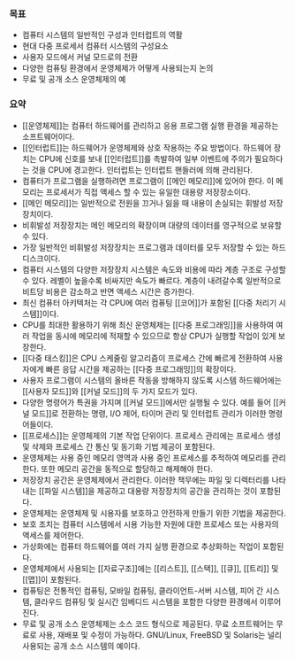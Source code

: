 ### 목표

* 컴퓨터 시스템의 일반적인 구성과 인터럽트의 역활
* 현대 다중 프로세서 컴퓨터 시스템의 구성요소
* 사용자 모드에서 커널 모드로의 전환
* 다양한 컴퓨팅 환경에서 운영체제가 어떻게 사용되는지 논의
* 무료 및 공개 소스 운영체제의 예

### 요약

- [[운영체제]]는 컴퓨터 하드웨어를 관리하고 응용 프로그램 실행 환경을 제공하는 소프트웨어이다.
- [[인터럽트]]는 하드웨어가 운영체제와 상호 작용하는 주요 방법이다. 하드웨어 장치는 CPU에 신호를 보내 [[인터럽트]]를 촉발하여 일부 이벤트에 주의가 필요하다는 것을 CPU에 경고한다. 인터럽트는 인터럽트 핸들러에 의해 관리된다.
- 컴퓨터가 프로그램을 실행하려면 프로그램이 [[메인 메모리]]에 있어야 한다. 이 메모리는 프로세서가 직접 액세스 할 수 있는 유일한 대용량 저장장소이다.
- [[메인 메모리]]는 일반적으로 전원을 끄거나 잃을 때 내용이 손실되는 휘발성 저장장치이다.
- 비휘발성 저장장치는 메인 메모리의 확장이며 대량의 데이터를 영구적으로 보유할 수 있다.
- 가장 일반적인 비휘발성 저장장치는 프로그램과 데이터를 모두 저장할 수 있는 하드디스크이다.
- 컴퓨터 시스템의 다양한 저장장치 시스템은 속도와 비용에 따라 계층 구조로 구성할 수 있다. 레벨이 높을수록 비싸지만 속도가 빠르다. 계층이 내려갈수록 일반적으로 비트당 비용은 감소하고 반면 액세스 시간은 증가한다.
- 최신 컴퓨터 아키텍처는 각 CPU에 여러 컴퓨팅 [[코어]]가 포함된 [[다중 처리기 시스템]]이다.
- CPU를 최대한 활용하기 위해 최신 운영체제는 [[다중 프로그래밍]]을 사용하여 여러 작업을 동시에 메모리에 적재할 수 있으므로 항상 CPU가 실행할 작업이 있게 보장한다.
- [[다중 태스킹]]은 CPU 스케줄링 알고리즘이 프로세스 간에 빠르게 전환하여 사용자에게 빠른 응답 시간을 제공하는 [[다중 프로그래밍]]의 확장이다.
- 사용자 프로그램이 시스템의 올바른 작동을 방해하지 않도록 시스템 하드웨어에는 [[사용자 모드]]와 [[커널 모드]]의 두 가지 모드가 있다.
- 다양한 명령어가 특권을 가지며 [[커널 모드]]에서만 실행될 수 있다. 예를 들어 [[커널 모드]]로 전환하는 명령, I/O 제어, 타이머 관리 및 인터럽트 관리가 이러한 명령어들이다.
- [[프로세스]]는 운영체제의 기본 작업 단위이다. 프로세스 관리에는 프로세스 생성 및 삭제와 프로세스 간 통신 및 동기화 기법 제공이 포함된다.
- 운영체제는 사용 중인 메모리 영역과 사용 중인 프로세스를 추적하여 메모리를 관리한다. 또한 메모리 공간을 동적으로 할당하고 해제해야 한다.
- 저장장치 공간은 운영체제에서 관리한다. 이러한 책무에는 파일 및 디렉터리를 나타내는 [[파일 시스템]]을 제공하고 대용량 저장장치의 공간을 관리하는 것이 포함된다.
- 운영체제는 운영체제 및 시용자를 보호하고 안전하게 만들기 위한 기법을 제공한다.
- 보호 조치는 컴퓨터 시스템에서 시용 가능한 자원에 대한 프로세스 또는 사용자의 액세스를 제어한다.
- 가상화에는 컴퓨터 하드웨어를 여러 가지 실행 환경으로 추상화하는 작업이 포함된다.
- 운영체제에서 사용되는 [[자료구조]]에는 [[리스트]], [[스택]], [[큐]], [[트리]] 및 [[맵]]이 포함된다.
- 컴퓨팅은 전통적인 컴퓨팅, 모바일 컴퓨팅, 클라이언트-서버 시스템, 피어 간 시스템, 클라우드 컴퓨팅 및 실시간 임베디드 시스템을 포함한 다양한 환경에서 이루어진다.
- 무료 및 공개 소스 운영체제는 소스 코드 형식으로 제공된다. 무료 소프트웨어는 무료로 사용, 재배포 및 수정이 가능하다. GNU/Linux, FreeBSD 및 Solaris는 널리 사용되는 공개 소스 시스템의 예이다.